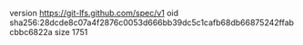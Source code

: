 version https://git-lfs.github.com/spec/v1
oid sha256:28dcde8c07a4f2876c0053d666bb39dc5c1cafb68db66875242ffabcbbc6822a
size 1751
